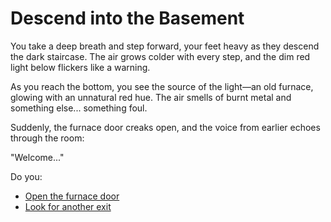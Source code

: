 # Descend into the Basement

You take a deep breath and step forward, your feet heavy as they descend the dark staircase. The air grows colder with every step, and the dim red light below flickers like a warning. 

As you reach the bottom, you see the source of the light—an old furnace, glowing with an unnatural red hue. The air smells of burnt metal and something else... something foul.

Suddenly, the furnace door creaks open, and the voice from earlier echoes through the room:

"Welcome..."

Do you:

- [Open the furnace door](open-furnace.md)
- [Look for another exit](find-exit.md)
